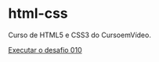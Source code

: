 # html-css
Curso de HTML5 e CSS3 do CursoemVídeo.

<a href="https://juliaramm.github.io/html-css/desafios/d010%20-%20t2/tentativa02.html">Executar o desafio 010</a>
